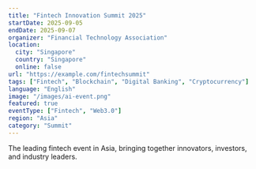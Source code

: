 ```yaml
---
title: "Fintech Innovation Summit 2025"
startDate: 2025-09-05
endDate: 2025-09-07
organizer: "Financial Technology Association"
location:
  city: "Singapore"
  country: "Singapore"
  online: false
url: "https://example.com/fintechsummit"
tags: ["Fintech", "Blockchain", "Digital Banking", "Cryptocurrency"]
language: "English"
image: "/images/ai-event.png"
featured: true
eventType: ["Fintech", "Web3.0"]
region: "Asia"
category: "Summit"
---
```


The leading fintech event in Asia, bringing together innovators, investors, and industry leaders.